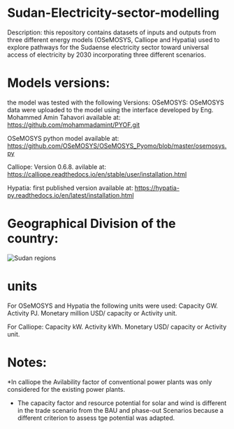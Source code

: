 # Sudan-Electricity-sector-modelling
Description:
this repository contains datasets of inputs and outputs from three different energy models (OSeMOSYS, Calliope and Hypatia) used to explore pathways for the Sudaense electricity sector toward universal access of electricity by 2030 incorporating three different scenarios.

# Models versions:
the model was tested with the following Versions:
OSeMOSYS:
OSeMOSYS data were uploaded to the model using the interface developed by Eng. Mohammed Amin Tahavori available at:
https://github.com/mohammadamint/PYOF.git

OSeMOSYS python model available at: 
https://github.com/OSeMOSYS/OSeMOSYS_Pyomo/blob/master/osemosys.py

Calliope: 
Version 0.6.8. avilable at: 
https://calliope.readthedocs.io/en/stable/user/installation.html

Hypatia: 
first published version available at: 
https://hypatia-py.readthedocs.io/en/latest/installation.html

# Geographical Division of the country: 
![Sudan regions](https://user-images.githubusercontent.com/95032502/203135274-9e7c19f7-f6d3-4969-bb93-e2ab90372583.png)

# units 
For OSeMOSYS and Hypatia the following units were used:
Capacity GW.
Activity PJ.
Monetary million USD/ capacity or Activity unit.

For Calliope: 
Capacity kW.
Activity kWh.
Monetary USD/ capacity or Activity unit.

# Notes:
*In calliope the Avilability factor of conventional power plants was only considered for the existing power plants.
* The capacity factor and resource potential for solar and wind is different in the trade scenario from the BAU and phase-out Scenarios because a different criterion to assess tge potential was adapted.
